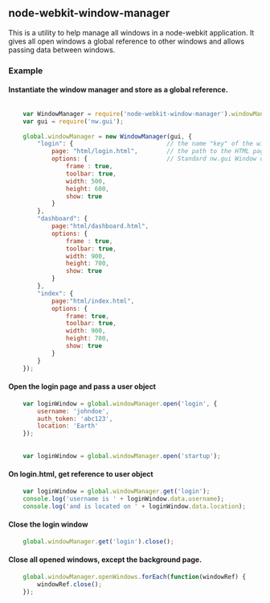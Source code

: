 ## node-webkit-window-manager

This is a utility to help manage all windows in a node-webkit application. It gives all open windows a global reference to other windows and allows passing data between windows.


### Example

#### Instantiate the window manager and store as a global reference.

```javascript

	var WindowManager = require('node-webkit-window-manager').windowManager;
	var gui = require('nw.gui');
	
	global.windowManager = new WindowManager(gui, {
		"login": {							// the name "key" of the window
			page: "html/login.html",        // the path to the HTML page.
			options: {						// Standard nw.gui Window options
	            frame : true,
	            toolbar: true,
	            width: 500,
	            height: 600,
	            show: true
    		}
		},
		"dashboard": {
			page:"html/dashboard.html",
			options: {
	            frame : true,
	            toolbar: true,
	            width: 900,
	            height: 700,
	            show: true
			}		
		},
		"index": {
			page:"html/index.html",
			options: {
				frame: true,
				toolbar: true,
				width: 900,
				height: 700,
				show: true
			}
		}
	});
```

#### Open the login page and pass a user object

```javascript
    var loginWindow = global.windowManager.open('login', { 
        username: 'johndoe',
        auth_token: 'abc123',
        location: 'Earth'
    });
    
    
    var loginWindow = global.windowManager.open('startup');    
```

#### On login.html, get reference to user object

```javascript
    var loginWindow = global.windowManager.get('login');
    console.log('username is ' + loginWindow.data.username);
    console.log('and is located on ' + loginWindow.data.location);
```

#### Close the login window

```javascript
	global.windowManager.get('login').close();
```

#### Close all opened windows, except the background page.

```javascript
	global.windowManager.openWindows.forEach(function(windowRef) {
		windowRef.close();
	});
```


